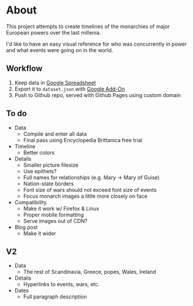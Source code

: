 # About

This project attempts to create timelines of the monarchies of major European powers over the last millenia.

I'd like to have an easy visual reference for who was concurrently in power and what events were going on in the world.

## Workflow

1. Keep data in [Google Spreadsheet](https://docs.google.com/spreadsheets/d/1gn-62AWtt5o4PnbMgzs6VUlbykweki1MGnm5nee7zTM/edit?usp=sharing)
2. Export it to `dataset.json` with [Google Add-On](https://chrome.google.com/webstore/detail/export-sheet-data/bfdcopkbamihhchdnjghdknibmcnfplk?hl=en)
3. Push to Github repo, served with Github Pages using custom domain

## To do

- Data
  - Compile and enter all data
  - Final pass using Encyclopedia Brittanica free trial
- Timeline
  - Better colors
- Details
  - Smaller picture filesize
  - Use epithets?
  - Full names for relationships (e.g. Mary -> Mary of Guise)
  - Nation-state borders
  - Font size of wars should not exceed font size of events
  - Focus monarch images a little more closely on face
- Compatibility
  - Make it work w/ Firefox & Linux
  - Proper mobile formatting
  - Serve images out of CDN?
- Blog post
  - Make it wider

## V2

- Data
  - The rest of Scandinavia, Greece, popes, Wales, Ireland
- Details
  - Hyperlinks to events, wars, etc.
- Dates
  - Full paragraph description
